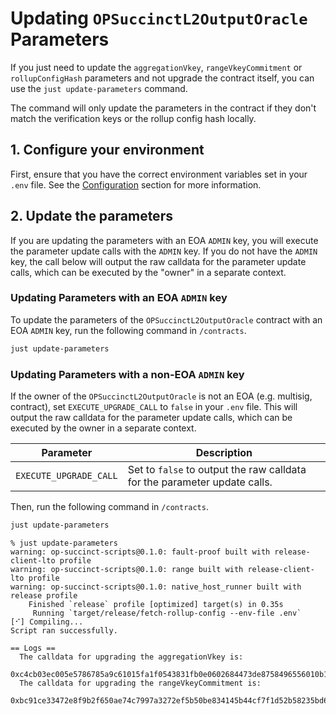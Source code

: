 # Updating `OPSuccinctL2OutputOracle` Parameters

If you just need to update the `aggregationVkey`, `rangeVkeyCommitment` or `rollupConfigHash` parameters and not upgrade the contract itself, you can use the `just update-parameters` command.

The command will only update the parameters in the contract if they don't match the verification keys or the rollup config hash locally.

## 1. Configure your environment

First, ensure that you have the correct environment variables set in your `.env` file. See the [Configuration](./configuration.md) section for more information.

## 2. Update the parameters

If you are updating the parameters with an EOA `ADMIN` key, you will execute the parameter update calls with the `ADMIN` key. If you do not have the `ADMIN` key, the call below will output the raw calldata for the parameter update calls, which can be executed by the "owner" in a separate context.

### Updating Parameters with an EOA `ADMIN` key

To update the parameters of the `OPSuccinctL2OutputOracle` contract with an EOA `ADMIN` key, run the following command in `/contracts`.

```bash
just update-parameters
```

### Updating Parameters with a non-EOA `ADMIN` key

If the owner of the `OPSuccinctL2OutputOracle` is not an EOA (e.g. multisig, contract), set `EXECUTE_UPGRADE_CALL` to `false` in your `.env` file. This will output the raw calldata for the parameter update calls, which can be executed by the owner in a separate context.

| Parameter | Description |
|-----------|-------------|
| `EXECUTE_UPGRADE_CALL` | Set to `false` to output the raw calldata for the parameter update calls. |

Then, run the following command in `/contracts`.

```bash
just update-parameters
```

```shell
% just update-parameters
warning: op-succinct-scripts@0.1.0: fault-proof built with release-client-lto profile
warning: op-succinct-scripts@0.1.0: range built with release-client-lto profile
warning: op-succinct-scripts@0.1.0: native_host_runner built with release profile
    Finished `release` profile [optimized] target(s) in 0.35s
     Running `target/release/fetch-rollup-config --env-file .env`
[⠊] Compiling...
Script ran successfully.

== Logs ==
  The calldata for upgrading the aggregationVkey is:
  0xc4cb03ec005e5786785a9c61015fa1f0543831fb0e0602684473de8758496556010b1d08
  The calldata for upgrading the rangeVkeyCommitment is:
  0xbc91ce33472e8f9b2f650ae74c7997a3272ef5b50be834145b44cf7f1d52b58235bd6018
```
